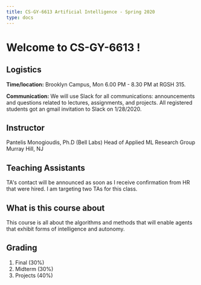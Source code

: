 ```yaml
---
title: CS-GY-6613 Artificial Intelligence - Spring 2020
type: docs
---
```


# Welcome to CS-GY-6613 ! 

## Logistics

**Time/location:**
Brooklyn Campus, Mon 6.00 PM - 8.30 PM at RGSH 315.

**Communication:** 
We will use Slack for all communications: announcements and questions related to lectures, assignments, and projects. All registered students got an gmail invitation to Slack on 1/28/2020. 

## Instructor
Pantelis Monogioudis, Ph.D (Bell Labs)
Head of Applied ML Research Group
Murray Hill, NJ

## Teaching Assistants
TA's contact will be announced as soon as I receive confirmation from HR that were hired. I am targeting two TAs for this class. 

## What is this course about
This course is all about the algorithms and methods that will enable agents that exhibit forms of intelligence and autonomy.

## Grading

1. Final (30%)
2. Midterm (30%)
3. Projects (40%)
